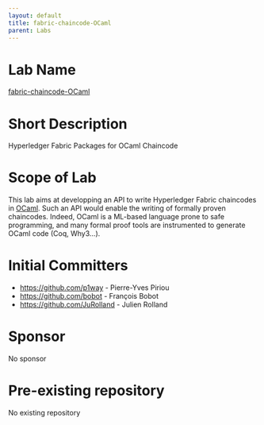 ```yaml
---
layout: default
title: fabric-chaincode-OCaml
parent: Labs
---
```

# Lab Name
[fabric-chaincode-OCaml](https://github.com/hyperledger-labs/fabric-chaincode-ocaml)

# Short Description
Hyperledger Fabric Packages for OCaml Chaincode

# Scope of Lab
This lab aims at developping an API to write Hyperledger Fabric chaincodes in [OCaml](https://ocaml.org/).
Such an API would enable the writing of formally proven chaincodes.
Indeed, OCaml is a ML-based language prone to safe programming, and many formal proof tools are instrumented to generate OCaml code (Coq, Why3...).

# Initial Committers
- https://github.com/p1way - Pierre-Yves Piriou
- https://github.com/bobot - François Bobot
- https://github.com/JuRolland - Julien Rolland

# Sponsor
No sponsor

# Pre-existing repository
No existing repository

